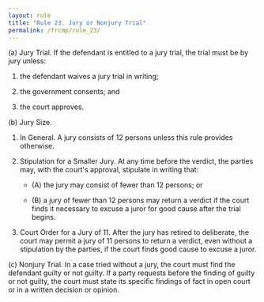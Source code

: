 ```yaml
---
layout: rule
title: "Rule 23. Jury or Nonjury Trial"
permalink: /frcmp/rule_23/
---
```


(a) Jury Trial. If the defendant is entitled to a jury trial, the trial must be by jury unless:


1. the defendant waives a jury trial in writing;


2. the government consents; and


3. the court approves.


(b) Jury Size.


1. In General. A jury consists of 12 persons unless this rule provides otherwise.


2. Stipulation for a Smaller Jury. At any time before the verdict, the parties may, with the court's approval, stipulate in writing that:


    - (A) the jury may consist of fewer than 12 persons; or


    - (B) a jury of fewer than 12 persons may return a verdict if the court finds it necessary to excuse a juror for good cause after the trial begins.


3. Court Order for a Jury of 11. After the jury has retired to deliberate, the court may permit a jury of 11 persons to return a verdict, even without a stipulation by the parties, if the court finds good cause to excuse a juror.


(c) Nonjury Trial. In a case tried without a jury, the court must find the defendant guilty or not guilty. If a party requests before the finding of guilty or not guilty, the court must state its specific findings of fact in open court or in a written decision or opinion.
